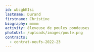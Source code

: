 ```yaml
---
id: wbcgbKIsi
lastname: Durand
firstname: Christine
biography: mmmm
activity: éleveuse de poules pondeuses
photoUrl: /uploads/images/poule.png
contracts:
  - contrat-oeufs-2022-23
---
```

